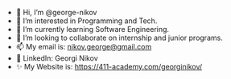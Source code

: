 - 👋 Hi, I’m @george-nikov
- 👀 I’m interested in Programming and Tech. 
- 🌱 I’m currently learning Software Engineering.
- 💞️ I’m looking to collaborate on internship and junior programs.
- 📫 My email is: nikov.george@gmail.com
- 📱 LinkedIn: Georgi Nikov
- ✨ My Website is: https://411-academy.com/georginikov/

<!---
george-nikov/george-nikov is a ✨ special ✨ repository because its `README.md` (this file) appears on your GitHub profile.
You can click the Preview link to take a look at your changes.
--->
